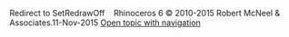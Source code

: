 ---
---

Redirect to SetRedrawOff&#160;
&#160;
Rhinoceros 6 © 2010-2015 Robert McNeel &amp; Associates.11-Nov-2015
 [Open topic with navigation](setredrawoff.html) 

